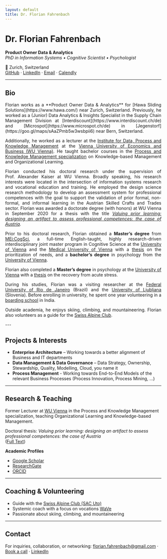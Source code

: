 ```yaml
---
layout: default
title: Dr. Florian Fahrenbach
---
```


# Dr. Florian Fahrenbach  
**Product Owner Data & Analytics**  
*PhD in Information Systems • Cognitive Scientist • Psychologist*

📍 Zurich, Switzerland  
[GitHub](https://github.com/ffahrenb) · [LinkedIn](https://www.linkedin.com/in/ffahrenb/) · [Email](mailto:florian.fahrenbach@gmail.com) · [Calendly](https://www.calendly.com/ffahrenb)

---

## Bio
<div style="text-align: justify;">
Florian works as a **Product Owner Data & Analytics** for [Hawa Sliding Solutions](https://www.hawa.com/) near Zurich, Switzerland.  
Previously, he worked as a (Junior) Data Analytics & Insights Specialist in the Supply Chain Management Division at [Interdiscount](https://www.interdiscount.ch/de) and [Microspot](https://www.microspot.ch/de) in [Jegenstorf](https://goo.gl/maps/sAaZPmb5w3wsbpii6) near Bern, Switzerland.  

Additionally, he worked as a lecturer at the [Institute for Data, Process and Knowledge Management](https://www.wu.ac.at/en/dpkm) at the [Vienna University of Economics and Business (WU Vienna)](https://www.wu.ac.at/en). He taught bachelor courses in the [Process and Knowledge Management specialization](https://www.wu.ac.at/dpkm/teaching/sbwl-process-knowledge-management/) on Knowledge-based Management and Organizational Learning.  

Florian conducted his doctoral research under the supervision of Prof. Alexander Kaiser at WU Vienna. Broadly speaking, his research interests were located in the intersection of information systems research and vocational education and training. He employed the design science research methodology to develop an assessment system for professional competences with the goal to support the validation of prior formal, non-formal, and informal learning in the Austrian Skilled Crafts and Trades sector. Florian was awarded a doctorate degree (with honors) at WU Vienna in September 2020 for a thesis with the title 
[*Valuing prior learning: designing an artifact to assess professional competences: the case of Austria*](https://katalog.wu.ac.at/primo-explore/fulldisplay?docid=WUW_alma21109813140003337&context=L&vid=WUW&lang=en_US&search_scope=WU-Hochschulschriften&adaptor=Local%20Search%20Engine&tab=wuw_alles&query=any,contains,florian%20fahrenbach&offset=0).  

Prior to his doctoral research, Florian obtained a **Master’s degree** from [MEi:CogSci](https://www.meicogsci.eu/), a full-time English-taught, highly research-driven interdisciplinary joint master program in Cognitive Science at the [University of Vienna](https://www.univie.ac.at/) and the [Medical University of Vienna](https://www.meduniwien.ac.at/web/) with a [thesis](https://utheses.univie.ac.at/detail/39814/) on the prioritization of needs, and a **bachelor’s degree** in psychology from the [University of Vienna](https://psychologie.univie.ac.at/en/?q=st).

Florian also completed a **Master’s degree** in psychology at the [University of Vienna](https://www.univie.ac.at/) with a [thesis](https://utheses.univie.ac.at/detail/71456/) on the recovery from acute stress. 

During his studies, Florian was a visiting researcher at the [Federal University of Rio de Janeiro](https://ufrj.br/en/) (Brazil) and the [University of Ljubljana](https://www.uni-lj.si/university/) (Slovenia). Before enrolling in university, he spent one year volunteering in a [boarding school](https://dbbangalore.org/don-bosco-davangere/) in India.

Outside academia, he enjoys skiing, climbing, and mountaineering. Florian also volunteers as a guide for the [Swiss Alpine Club](https://sac-uto.ch/de/).
</div>
---

## Projects & Interests

- **Enterprise Architecture** – Working towards a better alignment of Business and IT departments 
- **Data Management & Data Governance** – Data Strategy, Ownership, Stewardship, Quality, Modelling, Cloud, you name it 
- **Process Management** - Working towards End-to-End Models of the relevant Business Processes (Process Innovation, Process Mining, ...) 

---

## Research & Teaching

Former Lecturer at [WU Vienna](https://www.wu.ac.at/en) in the Process and Knowledge Management specialization, teaching Organizational Learning and Knowledge-based Management.  

Doctoral thesis: *Valuing prior learning: designing an artifact to assess professional competences: the case of Austria*  
([Full Text](https://katalog.wu.ac.at/primo-explore/fulldisplay?docid=WUW_alma21109813140003337))  

**Academic Profiles**  
- [Google Scholar](https://scholar.google.de/citations?hl=en&user=L1OzFcwAAAAJ)  
- [ResearchGate](https://www.researchgate.net/profile/Florian-Fahrenbach)  
- [ORCID](https://orcid.org/0000-0002-4889-5283)  

---

## Coaching & Volunteering

- Guide with the [Swiss Alpine Club (SAC Uto)](https://sac-uto.ch/de/)  
- Systemic coach with a focus on vocations [WaVe](https://wave.co.at/unsere-coaches/)  
- Passionate about skiing, climbing, and mountaineering

---

## Contact

For inquiries, collaboration, or networking:
[florian.fahrenbach@gmail.com](mailto:florian.fahrenbach@gmail.com) · [Book a call](https://www.calendly.com/ffahrenb/) · [LinkedIn](https://www.linkedin.com/in/ffahrenb/)